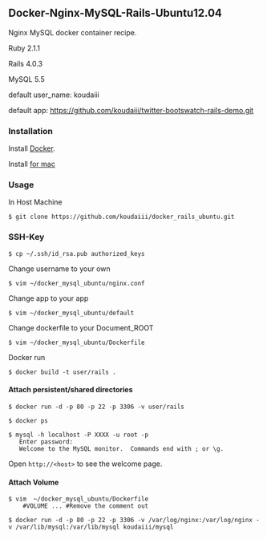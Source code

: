 ## Docker-Nginx-MySQL-Rails-Ubuntu12.04

Nginx MySQL docker container recipe.

Ruby 2.1.1

Rails 4.0.3

MySQL 5.5

default user_name: koudaiii

default       app: https://github.com/koudaiii/twitter-bootswatch-rails-demo.git


### Installation

Install [Docker](https://gist.github.com/koudaiii/10282062#file-docker_install).

Install [for mac](https://gist.github.com/koudaiii/10224422)

### Usage
In Host Machine

    $ git clone https://github.com/koudaiii/docker_rails_ubuntu.git

### SSH-Key

    $ cp ~/.ssh/id_rsa.pub authorized_keys


Change username to your own

    $ vim ~/docker_mysql_ubuntu/nginx.conf

Change app to your app

    $ vim ~/docker_mysql_ubuntu/default

Change dockerfile to your Document_ROOT

    $ vim ~/docker_mysql_ubuntu/Dockerfile

Docker run

    $ docker build -t user/rails .

#### Attach persistent/shared directories

    $ docker run -d -p 80 -p 22 -p 3306 -v user/rails

    $ docker ps

    $ mysql -h localhost -P XXXX -u root -p
       Enter password:
       Welcome to the MySQL monitor.  Commands end with ; or \g.

Open `http://<host>` to see the welcome page.

#### Attach Volume

    $ vim  ~/docker_mysql_ubuntu/Dockerfile
        #VOLUME ... #Remove the comment out

    $ docker run -d -p 80 -p 22 -p 3306 -v /var/log/nginx:/var/log/nginx -v /var/lib/mysql:/var/lib/mysql koudaiii/mysql
